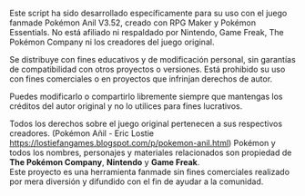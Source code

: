 Este script ha sido desarrollado específicamente para su uso con el juego fanmade Pokémon Anil V3.52, creado con RPG Maker y Pokémon Essentials.
No está afiliado ni respaldado por Nintendo, Game Freak, The Pokémon Company ni los creadores del juego original.

Se distribuye con fines educativos y de modificación personal, sin garantías de compatibilidad con otros proyectos o versiones.
Está prohibido su uso con fines comerciales o en proyectos que infrinjan derechos de autor.

Puedes modificarlo o compartirlo libremente siempre que mantengas los créditos del autor original y no lo utilices para fines lucrativos.

Todos los derechos sobre el juego original pertenecen a sus respectivos creadores. (Pokémon Añil - Eric Lostie https://lostiefangames.blogspot.com/p/pokemon-anil.html)
Pokémon y todos los nombres, personajes y materiales relacionados son propiedad de **The Pokémon Company**, **Nintendo** y **Game Freak**.  
Este proyecto es una herramienta fanmade sin fines comerciales realizado por mera diversión y difundido con el fin de ayudar a la comunidad.
